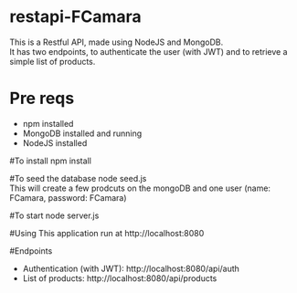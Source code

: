 # restapi-FCamara
This is a Restful API, made using NodeJS and MongoDB.<br>
It has two endpoints, to authenticate the user (with JWT) and to retrieve a simple list of products.

# Pre reqs
  - npm installed
  - MongoDB installed and running
  - NodeJS installed

#To install
  npm install

#To seed the database
  node seed.js<br>
  This will create a few prodcuts on the mongoDB and one user (name: FCamara, password: FCamara)  
  
#To start
  node server.js

#Using
This application run at http://localhost:8080

#Endpoints
 - Authentication (with JWT): http://localhost:8080/api/auth
 - List of products: http://localhost:8080/api/products

  
